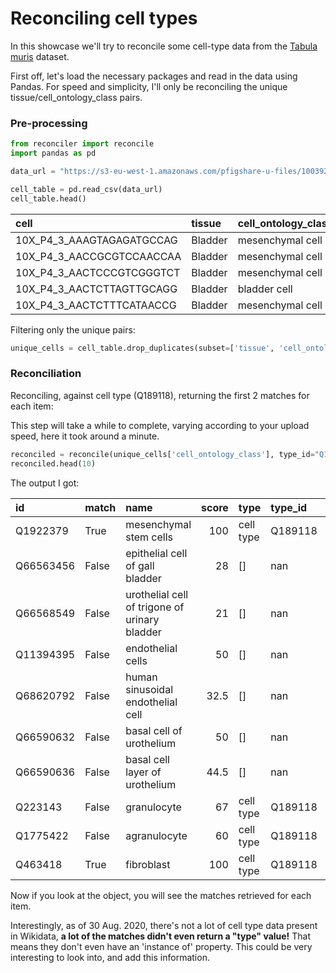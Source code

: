 # Reconciling cell types

In this showcase we'll try to reconcile some cell-type data from the [Tabula muris](https://tabula-muris.ds.czbiohub.org/)
dataset.

First off, let's load the necessary packages and read in the data using Pandas.
For speed and simplicity, I'll only be reconciling the unique tissue/cell_ontology_class pairs. 

### Pre-processing

```python
from reconciler import reconcile
import pandas as pd

data_url = "https://s3-eu-west-1.amazonaws.com/pfigshare-u-files/10039264/annotations_droplets.csv"

cell_table = pd.read_csv(data_url)
cell_table.head()
```

| cell                      | tissue   | cell_ontology_class   | cell_ontology_term_iri                    | cell_ontology_id   |
|:--------------------------|:---------|:----------------------|:------------------------------------------|:-------------------|
| 10X_P4_3_AAAGTAGAGATGCCAG | Bladder  | mesenchymal cell      | http://purl.obolibrary.org/obo/CL_0008019 | CL:0008019         |
| 10X_P4_3_AACCGCGTCCAACCAA | Bladder  | mesenchymal cell      | http://purl.obolibrary.org/obo/CL_0008019 | CL:0008019         |
| 10X_P4_3_AACTCCCGTCGGGTCT | Bladder  | mesenchymal cell      | http://purl.obolibrary.org/obo/CL_0008019 | CL:0008019         |
| 10X_P4_3_AACTCTTAGTTGCAGG | Bladder  | bladder cell          | http://purl.obolibrary.org/obo/CL_1001319 | CL:1001319         |
| 10X_P4_3_AACTCTTTCATAACCG | Bladder  | mesenchymal cell      | http://purl.obolibrary.org/obo/CL_0008019 | CL:0008019         |

Filtering only the unique pairs:

```python
unique_cells = cell_table.drop_duplicates(subset=['tissue', 'cell_ontology_class'])
```

### Reconciliation

Reconciling, against cell type (Q189118), returning the first 2 matches for each item:

This step will take a while to complete, varying according to your upload speed,
here it took around a minute.

```python
reconciled = reconcile(unique_cells['cell_ontology_class'], type_id="Q189118", top_res=2)
reconciled.head(10)
```

The output I got:

| id        | match   | name                                          |   score | type      | type_id   | input_value              |
|:----------|:--------|:----------------------------------------------|--------:|:----------|:-----------|:-------------------------|
| Q1922379  | True    | mesenchymal stem cells                        |   100   | cell type | Q189118    | mesenchymal cell         |
| Q66563456 | False   | epithelial cell of gall bladder               |    28   | []        | nan        | bladder cell             |
| Q66568549 | False   | urothelial cell of trigone of urinary bladder |    21   | []        | nan        | bladder cell             |
| Q11394395 | False   | endothelial cells                             |    50   | []        | nan        | endothelial cell         |
| Q68620792 | False   | human sinusoidal endothelial cell             |    32.5 | []        | nan        | endothelial cell         |
| Q66590632 | False   | basal cell of urothelium                      |    50   | []        | nan        | basal cell of urothelium |
| Q66590636 | False   | basal cell layer of urothelium                |    44.5 | []        | nan        | basal cell of urothelium |
| Q223143   | False   | granulocyte                                   |    67   | cell type | Q189118    | leukocyte                |
| Q1775422  | False   | agranulocyte                                  |    60   | cell type | Q189118    | leukocyte                |
| Q463418   | True    | fibroblast                                    |   100   | cell type | Q189118    | fibroblast               |

Now if you look at the object, you will see the matches retrieved for each item.

Interestingly, as of 30 Aug. 2020, there's not a lot of cell type data present in Wikidata, 
**a lot of the matches didn't even return a "type" value!** That means they don't even have an 
'instance of' property. This could be very interesting to look into, and add this information.